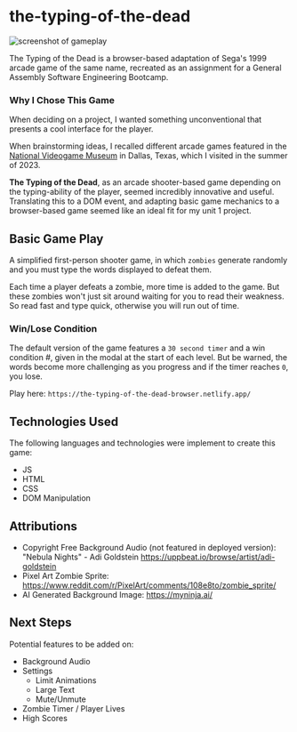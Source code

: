 # the-typing-of-the-dead
![screenshot of gameplay](./assets/hero.png)

The Typing of the Dead is a browser-based adaptation of Sega's 1999 arcade game of the same name, recreated as an assignment for a General Assembly Software Engineering Bootcamp. 

### Why I Chose This Game

When deciding on a project, I wanted something unconventional that presents a cool interface for the player. 

When brainstorming ideas, I recalled different arcade games featured in the [National Videogame Museum](https://nvmusa.org/) in Dallas, Texas, which I visited in the summer of 2023. 

**The Typing of the Dead**, as an arcade shooter-based game depending on the typing-ability of the player, seemed incredibly innovative and useful. Translating this to a DOM event, and adapting basic game mechanics to a browser-based game seemed like an ideal fit for my unit 1 project. 

## Basic Game Play
A simplified first-person shooter game, in which `zombies` generate randomly and you must type the words displayed to defeat them. 

Each time a player defeats a zombie, more time is added to the game. But these zombies won't just sit around waiting for you to read their weakness. So read fast and type quick, otherwise you will run out of time.

### Win/Lose Condition
The default version of the game features a `30 second timer` and a win condition #, given in the modal at the start of each level. But be warned, the words become more challenging as you progress and if the timer reaches `0`, you lose.

Play here: `https://the-typing-of-the-dead-browser.netlify.app/`

## Technologies Used
The following languages and technologies were implement to create this game: 
* JS
* HTML
* CSS
* DOM Manipulation

## Attributions
* Copyright Free Background Audio (not featured in deployed version): "Nebula Nights" - Adi Goldstein https://uppbeat.io/browse/artist/adi-goldstein 
* Pixel Art Zombie Sprite: https://www.reddit.com/r/PixelArt/comments/108e8to/zombie_sprite/
* AI Generated Background Image: https://myninja.ai/ 


## Next Steps
Potential features to be added on:
* Background Audio
* Settings
    * Limit Animations
    * Large Text
    * Mute/Unmute
* Zombie Timer / Player Lives
* High Scores
